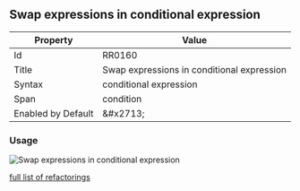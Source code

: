 ## Swap expressions in conditional expression

| Property | Value |
| -------- | ----- |
| Id | RR0160 |
| Title | Swap expressions in conditional expression |
| Syntax | conditional expression |
| Span | condition |
| Enabled by Default | &\#x2713; |

### Usage

![Swap expressions in conditional expression](../../images/refactorings/SwapExpressionsInConditionalExpression.png)

[full list of refactorings](Refactorings.md)